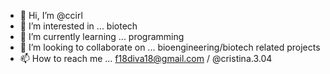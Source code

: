 - 👋 Hi, I’m @ccirl
- 👀 I’m interested in ... biotech
- 🌱 I’m currently learning ... programming
- 💞️ I’m looking to collaborate on ... bioengineering/biotech related projects 
- 📫 How to reach me ... f18diva18@gmail.com / @cristina.3.04 

<!---
ccirl/ccirl is a ✨ special ✨ repository because its `README.md` (this file) appears on your GitHub profile.
You can click the Preview link to take a look at your changes.
--->
